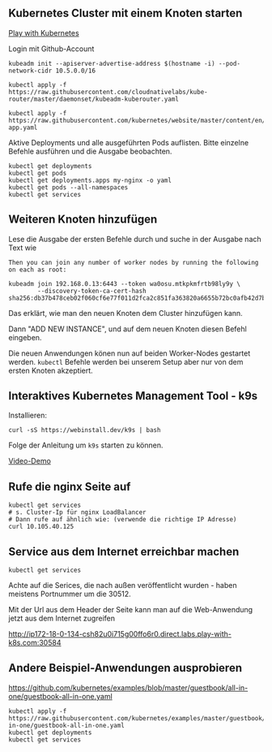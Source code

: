 ## Kubernetes Cluster mit einem Knoten starten

[Play with Kubernetes](https://labs.play-with-k8s.com/)

Login mit Github-Account

```
kubeadm init --apiserver-advertise-address $(hostname -i) --pod-network-cidr 10.5.0.0/16

kubectl apply -f https://raw.githubusercontent.com/cloudnativelabs/kube-router/master/daemonset/kubeadm-kuberouter.yaml

kubectl apply -f https://raw.githubusercontent.com/kubernetes/website/master/content/en/examples/application/nginx-app.yaml
```

Aktive Deployments und alle ausgeführten Pods auflisten.
Bitte einzelne Befehle ausführen und die Ausgabe beobachten.

```
kubectl get deployments
kubectl get pods
kubectl get deployments.apps my-nginx -o yaml
kubectl get pods --all-namespaces
kubectl get services
```

## Weiteren Knoten hinzufügen

Lese die Ausgabe der ersten Befehle durch und suche in der Ausgabe nach
Text wie

```
Then you can join any number of worker nodes by running the following on each as root:

kubeadm join 192.168.0.13:6443 --token wa0osu.mtkpkmfrtb98ly9y \
        --discovery-token-ca-cert-hash sha256:db37b478ceb02f060cf6e77f011d2fca2c851fa363820a6655b72bc0afb42d7b
```

Das erklärt, wie man den neuen Knoten dem Cluster hinzufügen kann.

Dann "ADD NEW INSTANCE", und auf dem neuen Knoten diesen Befehl
eingeben.

Die neuen Anwendungen könen nun auf beiden Worker-Nodes gestartet
werden. `kubectl` Befehle werden bei unserem Setup aber nur von dem ersten Knoten
akzeptiert.


## Interaktives Kubernetes Management Tool - k9s

Installieren:

    curl -sS https://webinstall.dev/k9s | bash

Folge der Anleitung um `k9s` starten zu können.

[Video-Demo](https://youtu.be/k7zseUhaXeU?si=feTadNGVtWj_r2E6&t=31)


## Rufe die nginx Seite auf

```
kubectl get services
# s. Cluster-Ip für nginx LoadBalancer
# Dann rufe auf ähnlich wie: (verwende die richtige IP Adresse)
curl 10.105.40.125
```

## Service aus dem Internet erreichbar machen

```
kubectl get services
```

Achte auf die Serices, die nach außen veröffentlicht wurden - haben
meistens Portnummer um die 30512.

Mit der Url aus dem Header der Seite kann man auf die Web-Anwendung
jetzt aus dem Internet zugreifen

http://ip172-18-0-134-csh82u0i715g00ffo6r0.direct.labs.play-with-k8s.com:30584



## Andere Beispiel-Anwendungen ausprobieren

https://github.com/kubernetes/examples/blob/master/guestbook/all-in-one/guestbook-all-in-one.yaml

```
kubectl apply -f https://raw.githubusercontent.com/kubernetes/examples/master/guestbook/all-in-one/guestbook-all-in-one.yaml
kubectl get deployments
kubectl get services
```


